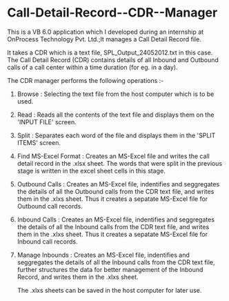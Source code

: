 Call-Detail-Record--CDR--Manager
================================

This is a VB 6.0 application which I developed during an internship at OnProcess Technology Pvt. Ltd.;It manages a Call Detail Record file.

It takes a CDR which is a text file, SPL_Output_24052012.txt in this case. The Call Detail Record (CDR) contains details of all Inbound and Outbound calls of a call center within a time duration (for eg. in a day).

 The CDR manager performs the following operations :-
 
 1) Browse : Selecting the text file from the host computer which is to be used.
 
 2) Read : Reads all the contents of the text file and displays them on the 'INPUT FILE' screen.
 
 3) Split : Separates each word of the file and displays them in the 'SPLIT ITEMS' screen.
 
 4) Find MS-Excel Format : Creates an MS-Excel file and writes the call detail record in the .xlsx sheet. The words that    were split in the previous stage is written in the excel sheet cells in this stage. 
 
 5) Outbound Calls : Creates an MS-Excel file, indentifies and seggregates the details of all the Outbound calls from the CDR text file, and writes them in the .xlxs sheet. Thus it creates a sepatate MS-Excel file for Outbound call records.
 
 6) Inbound Calls : Creates an MS-Excel file, indentifies and seggregates the details of all the Inbound calls from the CDR text file, and writes them in the .xlxs sheet. Thus it creates a sepatate MS-Excel file for Inbound call records.
 
 7) Manage Inbounds : Creates an MS-Excel file, indentifies and seggregates the details of all the Inbound calls from the CDR text file, further structures the data for better management of the Inbound Record, and writes them in the .xlxs sheet.
 
    The .xlxs sheets can be saved in the host computer for later use.
